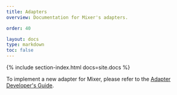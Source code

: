 ```yaml
---
title: Adapters
overview: Documentation for Mixer's adapters.

order: 40

layout: docs
type: markdown
toc: false
---
```


{% include section-index.html docs=site.docs %}

To implement a new adapter for Mixer, please refer to the
[Adapter Developer's Guide](https://github.com/istio/istio/wiki/Mixer-Adapter-Dev-Guide).
